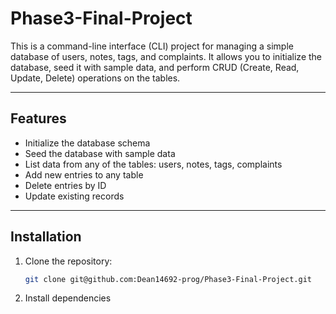 # Phase3-Final-Project

This is a command-line interface (CLI) project for managing a simple database of users, notes, tags, and complaints. It allows you to initialize the database, seed it with sample data, and perform CRUD (Create, Read, Update, Delete) operations on the tables.

---

## Features

- Initialize the database schema
- Seed the database with sample data
- List data from any of the tables: users, notes, tags, complaints
- Add new entries to any table
- Delete entries by ID
- Update existing records

---

## Installation

1. Clone the repository:

   ```bash
   git clone git@github.com:Dean14692-prog/Phase3-Final-Project.git

   ```

2. Install dependencies

   ```bash pip install sqlalchemy

   ```
